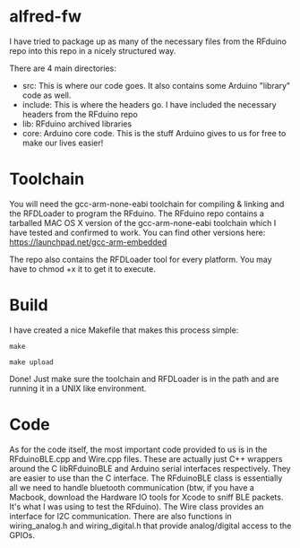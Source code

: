 # alfred-fw

I have tried to package up as many of the necessary files from the RFduino repo into this repo in a nicely structured way.

There are 4 main directories:
* src: This is where our code goes. It also contains some Arduino "library" code as well.
* include: This is where the headers go. I have included the necessary headers from the RFduino repo
* lib: RFduino archived libraries
* core: Arduino core code. This is the stuff Arduino gives to us for free to make our lives easier!

# Toolchain

You will need the gcc-arm-none-eabi toolchain for compiling & linking and the RFDLoader to program the RFduino.
The RFduino repo contains a tarballed MAC OS X version of the gcc-arm-none-eabi toolchain which I have tested and confirmed to work.
You can find other versions here: https://launchpad.net/gcc-arm-embedded

The repo also contains the RFDLoader tool for every platform. You may have to chmod +x it to get it to execute.

# Build

I have created a nice Makefile that makes this process simple:

`make`

`make upload`

Done! Just make sure the toolchain and RFDLoader is in the path and are running it in a UNIX like environment.

# Code

As for the code itself, the most important code provided to us is in the RFduinoBLE.cpp and Wire.cpp files. These are actually just
C++ wrappers around the C libRFduinoBLE and Arduino serial interfaces respectively. They are easier to use than the C interface.
The RFduinoBLE class is essentially all we need to handle bluetooth communication (btw, if you have a Macbook, download the Hardware IO tools
for Xcode to sniff BLE packets. It's what I was using to test the RFduino). The Wire class provides an interface for I2C communication.
There are also functions in wiring_analog.h and wiring_digital.h that provide analog/digital access to the GPIOs. 

